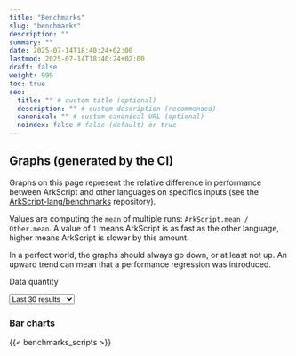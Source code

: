 ```yaml
---
title: "Benchmarks"
slug: "benchmarks"
description: ""
summary: ""
date: 2025-07-14T18:40:24+02:00
lastmod: 2025-07-14T18:40:24+02:00
draft: false
weight: 999
toc: true
seo:
  title: "" # custom title (optional)
  description: "" # custom description (recommended)
  canonical: "" # custom canonical URL (optional)
  noindex: false # false (default) or true
---
```


## Graphs (generated by the CI)

Graphs on this page represent the relative difference in performance between ArkScript and other languages on specifics inputs (see the [ArkScript-lang/benchmarks](https://github.com/ArkScript-lang/benchmarks) repository).

Values are computing the `mean` of multiple runs: `ArkScript.mean / Other.mean`. A value of `1` means ArkScript is as fast as the other language, higher means ArkScript is slower by this amount.

In a perfect world, the graphs should always go down, or at least not up. An upward trend can mean that a performance regression was introduced.

<label for="data-quantity">Data quantity</label>&nbsp;
<!-- Update the default value passed to showGraph() in /static/js/graph-benchmarks.js when the selected option changes -->
<select name="data-quantity" id="data-quantity">
    <option value="all"> All</option>
    <option value="100elem"> Last 100 results</option>
    <option value="30elem" selected> Last 30 results</option>
    <option value="10elem"> Last 10 results</option>
</select>
<canvas id="linechart" />

### Bar charts

<div id="barcharts"></div>

{{< benchmarks_scripts >}}

